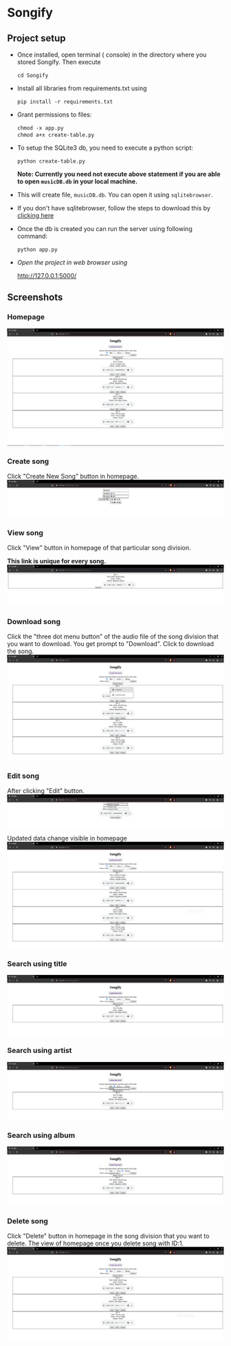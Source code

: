 # Songify

## Project setup

* Once installed, open terminal ( console) in the directory where you stored Songify. Then execute 
    ```
    cd Songify
    ```

* Install all libraries from requirements.txt using
    ```
    pip install -r requirements.txt
    ```

* Grant permissions to files:
    ```
    chmod -x app.py
    chmod a+x create-table.py
    ```

* To setup the SQLite3 db, you need to execute a python script:
    ```
    python create-table.py
    ```
    __Note: Currently you need not execute above statement if you are able to open `musicDB.db` in your local machine.__

* This will create file, `musicDB.db`. You can open it using `sqlitebrowser`.
* If you don't have sqlitebrowser, follow the steps to download this by [clicking here](https://sqlitebrowser.org/dl/)

* Once the db is created you can run the server using following command:
    ```
    python app.py
    ```

* *Open the project in web browser using*
    
    http://127.0.0.1:5000/

## Screenshots

### Homepage
![Home](static/homePage.png)

### Create song
Click "Create New Song" button in homepage.
![Create](static/songCreate.png)

### View song
Click "View" button in homepage of that particular song division.

__This link is unique for every song.__
![View](static/viewSong.png)

### Download song
Click the "three dot menu button" of the audio file of the song division that you want to download. You get prompt to "Download". Click to download the song.
![Download](static/downloadSong.png)

### Edit song
After clicking "Edit" button.
![Edit_1](static/editSong-Part1.png)

Updated data change visible in homepage
![Edit_2](static/editSong-Part2.png)

### Search using title
![SearchTitle](static/searchUsingTitle.png)

### Search using artist
![SearchArtist](static/searchUsingArtist.png)

### Search using album
![SearchAlbum](static/searchUsingAlbum.png)

### Delete song
Click "Delete" button in homepage in the song division that you want to delete.
The view of homepage once you delete song with ID:1.
![DeletedSong](static/deleteSong.png)
